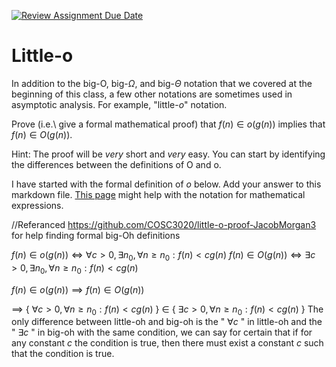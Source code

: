 [![Review Assignment Due Date](https://classroom.github.com/assets/deadline-readme-button-24ddc0f5d75046c5622901739e7c5dd533143b0c8e959d652212380cedb1ea36.svg)](https://classroom.github.com/a/wM4-KOzy)
# Little-o

In addition to the big-O, big-$\Omega$, and big-$\Theta$ notation that
we covered at the beginning of this class, a few other notations are sometimes
used in asymptotic analysis.  For example, "little-$o$" notation.

Prove (i.e.\ give a formal mathematical proof) that $f(n)\in o(g(n))$ implies
that $f(n)\in O(g(n))$.

Hint: The proof will be *very* short and *very* easy. You can start by
identifying the differences between the definitions of O and o.

I have started with the formal definition of $o$ below. Add your answer to this
markdown file. [This
page](https://docs.github.com/en/get-started/writing-on-github/working-with-advanced-formatting/writing-mathematical-expressions)
might help with the notation for mathematical expressions.

//Referanced https://github.com/COSC3020/little-o-proof-JacobMorgan3 for help 
finding formal big-Oh definitions

$f(n)\in o(g(n)) \iff \forall c>0, \exists n_0, \forall n\ge n_0: f(n) < c g(n)$
$f(n)\in O(g(n)) \iff \exists c>0, \exists n_0, \forall n\ge n_0: f(n) < c g(n)$

$f(n)\in o(g(n)) \implies f(n)\in O(g(n))$

$\implies$ { $\forall c>0, \forall n\ge n_0 : f(n) < c g(n)$ } $\in$  { $\exists c>0, \forall n\ge n_0 : f(n) < c g(n)$ }
The only difference between little-oh and big-oh is the " $\forall c$ " in little-oh
and the " $\exists c$ " in big-oh with the same condition, we can say for certain that
if for any constant $c$ the condition is true, then there must exist a constant $c$
such that the condition is true. 